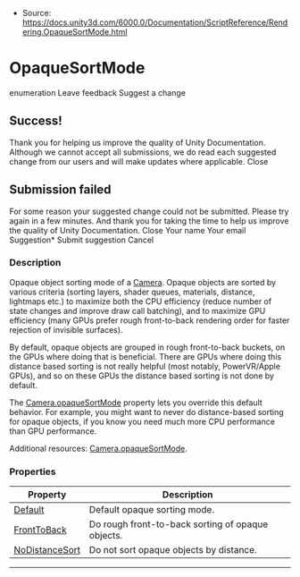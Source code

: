 * Source: https://docs.unity3d.com/6000.0/Documentation/ScriptReference/Rendering.OpaqueSortMode.html

# OpaqueSortMode
enumeration
Leave feedback
Suggest a change
## Success!
Thank you for helping us improve the quality of Unity Documentation. Although we cannot accept all submissions, we do read each suggested change from our users and will make updates where applicable.
Close
## Submission failed
For some reason your suggested change could not be submitted. Please <a>try again</a> in a few minutes. And thank you for taking the time to help us improve the quality of Unity Documentation.
Close
Your name Your email Suggestion* Submit suggestion
Cancel
### Description
Opaque object sorting mode of a [Camera](https://docs.unity3d.com/6000.0/Documentation/ScriptReference/Camera.html).
Opaque objects are sorted by various criteria (sorting layers, shader queues, materials, distance, lightmaps etc.) to maximize both the CPU efficiency (reduce number of state changes and improve draw call batching), and to maximize GPU efficiency (many GPUs prefer rough front-to-back rendering order for faster rejection of invisible surfaces).  
  
By default, opaque objects are grouped in rough front-to-back buckets, on the GPUs where doing that is beneficial. There are GPUs where doing this distance based sorting is not really helpful (most notably, PowerVR/Apple GPUs), and so on these GPUs the distance based sorting is not done by default.  
  
The [Camera.opaqueSortMode](https://docs.unity3d.com/6000.0/Documentation/ScriptReference/Camera-opaqueSortMode.html) property lets you override this default behavior. For example, you might want to never do distance-based sorting for opaque objects, if you know you need much more CPU performance than GPU performance.  
  
Additional resources: [Camera.opaqueSortMode](https://docs.unity3d.com/6000.0/Documentation/ScriptReference/Camera-opaqueSortMode.html).
### Properties
Property | Description  
---|---  
[Default](https://docs.unity3d.com/6000.0/Documentation/ScriptReference/Rendering.OpaqueSortMode.Default.html) | Default opaque sorting mode.  
[FrontToBack](https://docs.unity3d.com/6000.0/Documentation/ScriptReference/Rendering.OpaqueSortMode.FrontToBack.html) | Do rough front-to-back sorting of opaque objects.  
[NoDistanceSort](https://docs.unity3d.com/6000.0/Documentation/ScriptReference/Rendering.OpaqueSortMode.NoDistanceSort.html) | Do not sort opaque objects by distance.  
* * *
